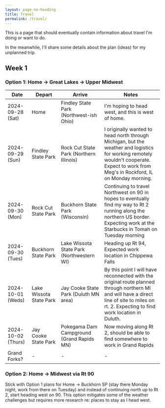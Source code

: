 ```yaml
---
layout: page-no-heading
title: Travel
permalink: /travel/
---
```


This is a page that should eventually contain information about travel I'm doing or want to do.  

In the meanwhile, I'll share some details about the plan (ideas) for my unplanned trip.

## Week 1

### Option 1: Home -> Great Lakes -> Upper Midwest

| Date       | Depart | Arrive | Notes |
|------------|----------------|-------------|-------|
| 2024-09-28 (Sat)| Home           | Findley State Park (Northwest-ish Ohio)      |    I'm hoping to head west, and this is west of home.   |
| 2024-09-29 (Sun)| Findley State Park| Rock Cut State Park (Northern Illinois) | I originally wanted to head north through Michigan, but the weather and logistics for working remotely wouldn't cooperate. Expect to work from Meg's in Rockford, IL on Monday morning. |
| 2024-09-30 (Mon) |  Rock Cut State Park | Buckhorn State Park (Wisconsin) | Continuing to travel Northwest on 90 in hopes to eventually find my way to Rt 2 running along the northern US border. Expecting work at the Starbucks in Tomah on Tuesday morning|
| 2024-09-30 (Tues) | Buckhorn State Park | Lake Wissota State Park (Northwestern WI) | Heading up Rt 94, Expected work location in Chippewa Falls |
| 2024-10-01 (Weds) | Lake Wissota State Park | Jay Cooke State Park (Duluth MN area) | By this point I will have reconnected with the original route planned through northern MI and will have a direct line of site to miles on rt. 2.  Expecting to find work location in Duluth.|
| 2024-10-02 (Thurs)| Jay Cooke State Park | Pokegama Dam Campground (Grand Rapids MN) | Now moving along Rt 2, should be able to find somewhere to work in Grand Rapids|
| Grand Forks? | - | - | - |

### Option 2: Home -> Midwest via Rt 90

Stick with Option 1 plans for Home -> Buckhorn SP (stay there Monday night, work from there on Tuesday) and instead of continuing north up to Rt 2, start heading west on 90.  This option mitigates some of the weather challenges but requires more research re: places to stay as I head west.
